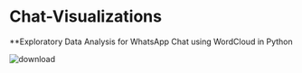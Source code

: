 # Chat-Visualizations
**Exploratory Data Analysis for WhatsApp Chat using WordCloud in Python

![download](https://user-images.githubusercontent.com/38010894/109439546-69b21300-7a37-11eb-8b65-ca4d06198814.png)
